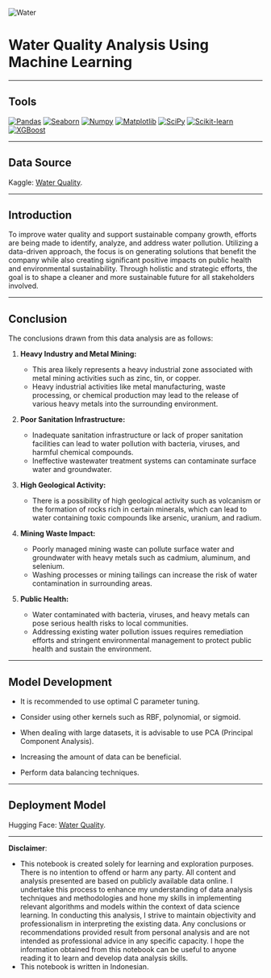 ![Water](https://github.com/DarlyP/Water-Quality-Analysis-Using-Machine-Learning/blob/main/Notebook/water.jpg)

# Water Quality Analysis Using Machine Learning

---

## Tools

[<img src="https://img.shields.io/badge/Pandas-150458?style=for-the-badge&logo=pandas&logoColor=white" alt="Pandas" />](https://pandas.pydata.org/)
[<img src="https://img.shields.io/badge/Seaborn-388E3C?style=for-the-badge&logo=seaborn&logoColor=white" alt="Seaborn" />](https://seaborn.pydata.org/)
[<img src="https://img.shields.io/badge/Numpy-013243?style=for-the-badge&logo=numpy&logoColor=white" alt="Numpy" />](https://numpy.org/)
[<img src="https://img.shields.io/badge/Matplotlib-3776AB?style=for-the-badge&logo=matplotlib&logoColor=white" alt="Matplotlib" />](https://matplotlib.org/)
[<img src="https://img.shields.io/badge/SciPy-8CAAE6?style=for-the-badge&logo=scipy&logoColor=white" alt="SciPy" />](https://www.scipy.org/)
[<img src="https://img.shields.io/badge/Scikit%20learn-F7931E?style=for-the-badge&logo=scikit-learn&logoColor=white" alt="Scikit-learn" />](https://scikit-learn.org/)
[<img src="https://img.shields.io/badge/XGBoost-016E54?style=for-the-badge&logo=xgboost&logoColor=white" alt="XGBoost" />](https://xgboost.ai/)

---

## Data Source

Kaggle: [Water Quality](https://www.kaggle.com/datasets/mssmartypants/water-quality).

---

## Introduction

To improve water quality and support sustainable company growth, efforts are being made to identify, analyze, and address water pollution. Utilizing a data-driven approach, the focus is on generating solutions that benefit the company while also creating significant positive impacts on public health and environmental sustainability. Through holistic and strategic efforts, the goal is to shape a cleaner and more sustainable future for all stakeholders involved.

---

## Conclusion

The conclusions drawn from this data analysis are as follows:

1. **Heavy Industry and Metal Mining:**
   - This area likely represents a heavy industrial zone associated with metal mining activities such as zinc, tin, or copper.
   - Heavy industrial activities like metal manufacturing, waste processing, or chemical production may lead to the release of various heavy metals into the surrounding environment.

2. **Poor Sanitation Infrastructure:**
   - Inadequate sanitation infrastructure or lack of proper sanitation facilities can lead to water pollution with bacteria, viruses, and harmful chemical compounds.
   - Ineffective wastewater treatment systems can contaminate surface water and groundwater.

3. **High Geological Activity:**
   - There is a possibility of high geological activity such as volcanism or the formation of rocks rich in certain minerals, which can lead to water containing toxic compounds like arsenic, uranium, and radium.

4. **Mining Waste Impact:**
   - Poorly managed mining waste can pollute surface water and groundwater with heavy metals such as cadmium, aluminum, and selenium.
   - Washing processes or mining tailings can increase the risk of water contamination in surrounding areas.

5. **Public Health:**
   - Water contaminated with bacteria, viruses, and heavy metals can pose serious health risks to local communities.
   - Addressing existing water pollution issues requires remediation efforts and stringent environmental management to protect public health and sustain the environment.

---

## Model Development

- It is recommended to use optimal C parameter tuning.
  
- Consider using other kernels such as RBF, polynomial, or sigmoid.

- When dealing with large datasets, it is advisable to use PCA (Principal Component Analysis).

- Increasing the amount of data can be beneficial.

- Perform data balancing techniques.

---

## Deployment Model

Hugging Face: [Water Quality](https://huggingface.co/spaces/darly9991/Water_Quality).

---

**Disclaimer**: 
- This notebook is created solely for learning and exploration purposes. There is no intention to offend or harm any party. All content and analysis presented are based on publicly available data online. I undertake this process to enhance my understanding of data analysis techniques and methodologies and hone my skills in implementing relevant algorithms and models within the context of data science learning. In conducting this analysis, I strive to maintain objectivity and professionalism in interpreting the existing data. Any conclusions or recommendations provided result from personal analysis and are not intended as professional advice in any specific capacity. I hope the information obtained from this notebook can be useful to anyone reading it to learn and develop data analysis skills.
- This notebook is written in Indonesian.
